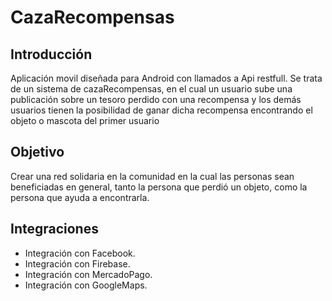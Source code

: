 # CazaRecompensas
## Introducción
Aplicación movil diseñada para Android con llamados a Api restfull. Se trata de un sistema de cazaRecompensas, en el cual un usuario sube una publicación sobre un tesoro perdido con una recompensa y los demás usuarios tienen la posibilidad de ganar dicha recompensa encontrando el objeto o mascota del primer usuario
## Objetivo
Crear una red solidaria en la comunidad en la cual las personas sean beneficiadas en general, tanto la persona que perdió un objeto, como la persona que ayuda a encontrarla.
## Integraciones
 - Integración con Facebook. 
 - Integración con Firebase.
 - Integración con MercadoPago.
 - Integración con GoogleMaps.
